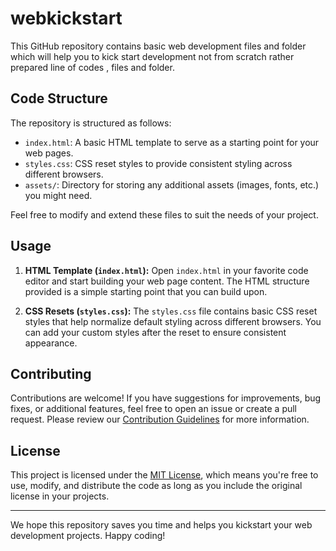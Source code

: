 # webkickstart
This GitHub repository contains basic web development files and folder which will help you to kick start development not from scratch rather prepared line of codes , files and folder.

## Code Structure

The repository is structured as follows:

- `index.html`: A basic HTML template to serve as a starting point for your web pages.
- `styles.css`: CSS reset styles to provide consistent styling across different browsers.
- `assets/`: Directory for storing any additional assets (images, fonts, etc.) you might need.

Feel free to modify and extend these files to suit the needs of your project.

## Usage

1. **HTML Template (`index.html`):** Open `index.html` in your favorite code editor and start building your web page content. The HTML structure provided is a simple starting point that you can build upon.

2. **CSS Resets (`styles.css`):** The `styles.css` file contains basic CSS reset styles that help normalize default styling across different browsers. You can add your custom styles after the reset to ensure consistent appearance.


## Contributing

Contributions are welcome! If you have suggestions for improvements, bug fixes, or additional features, feel free to open an issue or create a pull request. Please review our [Contribution Guidelines](CONTRIBUTING.md) for more information.

## License

This project is licensed under the [MIT License](LICENSE), which means you're free to use, modify, and distribute the code as long as you include the original license in your projects.

---

We hope this repository saves you time and helps you kickstart your web development projects. Happy coding!
